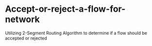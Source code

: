 # Accept-or-reject-a-flow-for-network
Utilizing 2-Segment Routing Algorithm to determine if a flow should be accepted or rejected
